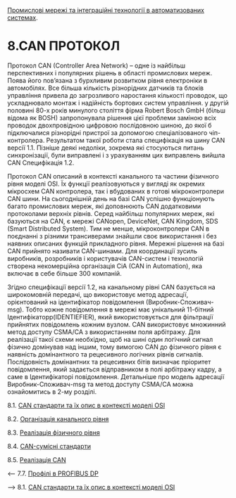 [Промислові мережі та інтеграційні технології в автоматизованих системах](README.md).

# 8.CAN ПРОТОКОЛ

Протокол CAN (Controller Area Network) – одне із найбільш перспективних і популярних рішень в області промислових мереж. Поява його пов’язана з бурхливим розвитком рівня електроніки в автомобілях. Все більша кількість різнорідних датчиків та блоків управління привела до загрозливого наростання кількості проводок, що ускладнювало монтаж і надійність бортових систем управління. у другій половині 80-х років минулого століття фірма Robert Bosch GmbH (більш відома як BOSH) запропонувала рішення цієї проблеми заміною всіх проводок двохпровідною цифровою послідовною шиною, до якої б підключалися різнорідні пристрої за допомогою спеціалізованого чіп-контролера. Результатом такої роботи стала специфікація на шину CAN версії 1.1. Пізніше деякі недоліки, зокрема які стосуються питань синхронізації, були виправлені і з урахуванням цих виправлень вийшла CAN Специфікація 1.2.

Протокол CAN описаний в контексті канального та частини фізичного рівня моделі OSI. Їх функції реалізовуються у вигляді як окремих мікросхем CAN контролера, так і вбудованих в готові мікроконтролери CAN шини. На сьогоднішній день на базі CAN успішно функціонують багато промислових мереж, які доповнюють CAN додатковими протоколами верхніх рівнів. Серед найбільш популярних мереж, які базуються на CAN, є мережі CANopen, DeviceNet, CAN Kingdom, SDS (Smart Distributed System). Тим не менше, мікроконтролери CAN в поєднанні з різними трансиверами знайшли своє використання і без наявних описаних функцій прикладного рівня. Мережні рішення на базі CAN прийнято називати CAN-шинами. Для координації зусиль виробників, розробників і користувачів CAN-систем і технологій створена некомерційна організація CiA (CAN in Automation), яка включає в себе більше 300 компаній. 

Згідно специфікації версії 1.2, на канальному рівні CAN базується на широкомовній передачі, що використовує метод адресації, орієнтований на ідентифікатор повідомлення (Виробник-Споживач-msg). Тобто кожне повідомлення в мережі має унікальний 11-бітний Ідентифікаторр(IDENTIEFIER), який використовується для фільтрації прийнятих повідомлень кожним вузлом. CAN використовує множинний метод доступу CSMA/CA з використанням поля арбітражу. Для реалізації такої схеми необхідно, щоб на шині один логічний сигнал фізично домінував над іншим, тому вимогою CAN до фізичного рівня є наявність домінантного та рецесивного логічних рівнів сигналів. Послідовність домінантних та рецесивних бітів визначає пріоритет повідомлення, який задається відправником в полі арбітражу кадру, а саме в Ідентифікаторі повідомлення. Детальніше про модель адресації Виробник-Споживач-msg та метод доступу CSMA/CA можна ознайомитись в 2-му розділі. 

8.1. [CAN стандарти та їх опис в контексті моделі OSI](8_1.md) 

8.2. [Організація канального рівня](8_2.md)  

8.3. [Реалізація фізичного рівня](8_3.md) 

8.4. [CAN-сумісні стандарти](8_4.md) 

8.5. [Реалізація CAN](8_5.md)



<-- 7.7. [Профілі в PROFIBUS DP](7_7.md)

--> 8.1. [CAN стандарти та їх опис в контексті моделі OSI](8_1.png) 
